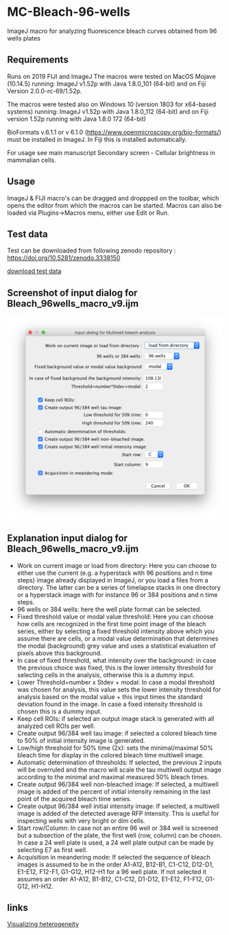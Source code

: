 # MC-Bleach-96-wells
ImageJ macro for analyzing fluorescence bleach curves obtained from 96 wells plates

## Requirements
Runs on 2019 FIJI and ImageJ 
The macros were tested on MacOS Mojave (10.14.5) running:
ImageJ v1.52p with Java 1.8.0_101 (64-bit) and on Fiji Version 2.0.0-rc-69/1.52p.

The macros were tested also on Windows 10 (version 1803 for x64-based systems) running:
ImageJ v1.52p with Java 1.8.0_112 (64-bit) and on Fiji version 1.52p running with Java 1.8.0 172 (64-bit)

BioFormats v.6.1.1 or v 6.1.0 (https://www.openmicroscopy.org/bio-formats/) must be installed in ImageJ. In Fiji this is installed automatically.

For usage see main manuscript Secondary screen - Cellular brightness in mammalian cells.

## Usage
ImageJ & FIJI macro's can be dragged and droppped on the toolbar, which opens the editor from which the macros can be started.
Macros can also be loaded via Plugins->Macros menu, either use Edit or Run.

## Test data
Test can be downloaded from following zenodo repository : https://doi.org/10.5281/zenodo.3338150

[download test data](https://zenodo.org/record/3338150/files/Testdata_SupSoftw_6_Bleach_96wells.zip?download=1)

## Screenshot of input dialog for Bleach_96wells_macro_v9.ijm
<img src="https://github.com/molcyto/MC-Bleach-96-wells/blob/master/Screenshot%20Bleach_96wells_macro_v9.png" width="600">

## Explanation input dialog for Bleach_96wells_macro_v9.ijm
- Work on current image or load from directory: Here you can choose to either use the current (e.g. a hyperstack with 96 positions and n time steps) image already displayed in ImageJ, or you load a files from a directory. The latter can be a series of timelapse stacks in one directory or a hyperstack image with for instance 96 or 384 positions and n time steps.
- 96 wells or 384 wells: here the well plate format can be selected.
- Fixed threshold value or modal value threshold: Here you can choose how cells are recognized in the first time point image of the bleach series, either by selecting a fixed threshold intensity above which you assume there are cells, or a modal value determination that determines the modal (background) grey value and uses a statistical evaluation of pixels above this background.
- In case of fixed threshold, what intensity over the background: in case the previous choice was fixed, this is the lower intensity threshold for selecting cells in the analysis, otherwise this is a dummy input.
- Lower Threshold=number x Stdev + modal: In case a modal threshold was chosen for analysis, this value sets the lower intensity threshold for analysis based on the modal value + this input times the standard deviation found in the image. In case a fixed intensity threshold is chosen this is a dummy input.
- Keep cell ROIs: if selected an output image stack is generated with all analyzed cell ROIs per well.
- Create output 96/384 well tau image: if selected a colored bleach time to 50% of initial intensity image is generated.
- Low/high threshold for 50% time (2x): sets the minimal/maximal 50% bleach time for display in the colored bleach time multiwell image. 
- Automatic determination of thresholds: If selected, the previous 2 inputs will be overruled and the macro will scale the tau multiwell output image according to the minimal and maximal measured 50% bleach times.
- Create output 96/384 well non-bleached image: If selected, a multiwell image is added of the percent of initial intensity remaining in the last point of the acquired bleach time series. 
- Create output 96/384 well initial intensity image: If selected, a multiwell image is added of the detected average RFP intensity. This is useful for inspecting wells with very bright or dim cells.
- Start row/Column: In case not an entire 96 well or 384 well is screened but a subsection of the plate, the first well (row, column) can be chosen. In case a 24 well plate is used, a 24 well plate output can be made by selecting E7 as first well.
- Acquisition in meandering mode: If selected the sequence of bleach images is assumed to be in the order A1-A12, B12-B1, C1-C12, D12-D1, E1-E12, F12-F1, G1-G12, H12-H1 for a 96 well plate. If not selected it assumes an order A1-A12, B1-B12, C1-C12, D1-D12, E1-E12, F1-F12, G1-G12, H1-H12. 

## links
[Visualizing heterogeneity](http://thenode.biologists.com/visualizing-heterogeneity-of-imaging-data/research/)
